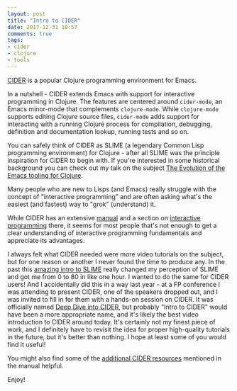 ```yaml
---
layout: post
title: "Intro to CIDER"
date: 2017-12-31 10:57
comments: true
tags:
- cider
- clojure
- tools
---
```


[CIDER](https://github.com/clojure-emacs/cider) is a popular Clojure
programming environment for Emacs.

In a nutshell - CIDER extends Emacs with support for interactive
programming in Clojure. The features are centered around `cider-mode`,
an Emacs minor-mode that complements `clojure-mode`. While `clojure-mode`
supports editing Clojure source files, `cider-mode` adds support for
interacting with a running Clojure process for compilation, debugging,
definition and documentation lookup, running tests and so on.

You can safely think of CIDER as SLIME (a legendary Common Lisp programming
environment) for Clojure - after all SLIME was the principle
inspiration for CIDER to begin with. If you're interested in some
historical background you can check out my talk on the subject [The
Evolution of the Emacs tooling for
Clojure](https://www.youtube.com/watch?v=4X-1fJm25Ww&list=PLZdCLR02grLoc322bYirANEso3mmzvCiI&index=6).

Many people who are new to Lisps (and Emacs) really struggle with the concept of
"interactive programming" and are often asking what's the easiest (and
fastest) way to "grok" (understand) it.

While CIDER has an extensive [manual](https://cider.readthedocs.io/) and a section
on [interactive programming](https://cider.readthedocs.io/en/latest/interactive_programming/) there,
it seems for most people that's not enough to get a clear understanding
of interactive programming fundamentals and appreciate its advantages.

I always felt what CIDER needed were more video tutorials on the
subject, but for one reason or another I never found the time to
produce any. In the past this [amazing intro to
SLIME](https://www.youtube.com/watch?v=_B_4vhsmRRI) really changed my
perception of SLIME and got me from 0 to 80 in like one hour. I wanted
to do the same for CIDER users! And I accidentally did this in a way
last year - at a FP conference I was attending to present CIDER, one
of the speakers dropped out, and I was invited to fill in for them
with a hands-on session on CIDER. It was officially named [Deep Dive
into CIDER](https://www.youtube.com/watch?v=aYA4AAjLfT0), but probably
"Intro to CIDER" would have been a more appropriate name, and it's
likely the best video introduction to CIDER around today. It's
certainly not my finest piece of work, and I definitely have to
revisit the idea for proper high-quality tutorials in the future, but
it's better than nothing. I hope at least some of you would find it useful!

You might also find some of the [additional CIDER
resources](https://cider.readthedocs.io/en/latest/additional_resources/)
mentioned in the manual helpful.

Enjoy!

